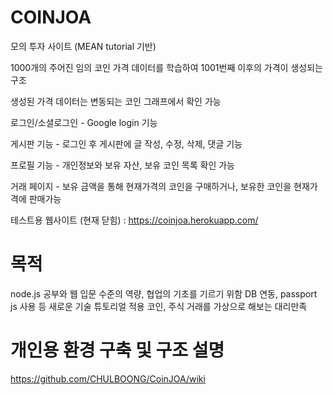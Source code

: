 # COINJOA
모의 투자 사이트 (MEAN tutorial 기반)

1000개의 주어진 임의 코인 가격 데이터를 학습하여 1001번째 이후의 가격이 생성되는 구조

생성된 가격 데이터는 변동되는 코인 그래프에서 확인 가능

로그인/소셜로그인 - Google login 기능

게시판 기능 - 로그인 후 게시판에 글 작성, 수정, 삭제, 댓글 기능

프로필 기능 - 개인정보와 보유 자산, 보유 코인 목록 확인 가능

거래 페이지 - 보유 금액을 통해 현재가격의 코인을 구매하거나, 보유한 코인을 현재가격에 판매가능

테스트용 웹사이트 (현재 닫힘) : https://coinjoa.herokuapp.com/

# 목적
node.js 공부와 웹 입문 수준의 역량, 협업의 기초를 기르기 위함
DB 연동, passport js 사용 등 새로운 기술 튜토리얼 적용
코인, 주식 거래를 가상으로 해보는 대리만족

# 개인용 환경 구축 및 구조 설명
https://github.com/CHULBOONG/CoinJOA/wiki

